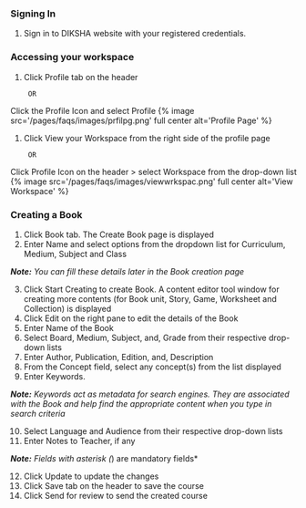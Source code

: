 ### Signing In
1. Sign in to DIKSHA website with your registered credentials.

### Accessing your workspace
1. Click Profile tab on the header 
		
        OR
Click the Profile Icon and select Profile
{% image src='/pages/faqs/images/prfilpg.png' full center alt='Profile Page' %}

1. Click View your Workspace from the right side of the profile page
		
        OR
Click Profile Icon on the header > select Workspace from the drop-down list
{% image src='/pages/faqs/images/viewwrkspac.png' full center alt='View Workspace' %}

### Creating a Book
1. Click Book tab. The Create Book page is displayed
2. Enter Name and select options from the dropdown list for Curriculum, Medium, Subject and Class

***Note:***
*You can fill these details later in the Book creation page*

3. Click Start Creating to create Book. A content editor tool window for creating more contents (for Book unit, Story, Game, Worksheet and Collection) is displayed
4. Click Edit on the right pane to edit the details of the Book
5. Enter Name of the Book
6. Select Board, Medium, Subject, and, Grade from their respective drop-down lists 
7. Enter Author, Publication, Edition, and, Description
8. From the Concept field, select any concept(s) from the list displayed
9. Enter Keywords. 

***Note:***
*Keywords act as metadata for search engines. They are associated with the Book and help find the appropriate content when you type in search criteria*

10. Select Language and Audience from their respective drop-down lists
11. Enter Notes to Teacher, if any

***Note:***
*Fields with asterisk (*) are mandatory fields*

12. Click Update to update the changes
13. Click Save tab on the header to save the course 
14. Click Send for review to send the created course
